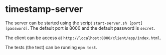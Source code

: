 # timestamp-server

The server can be started using the script `start-server.sh [port] [password]`. The default port is 8000 and the default password is `secret`.

The client can be access at `http://localhost:8000/client/app/index.html`. 

The tests (the test) can be running `npm test`.
